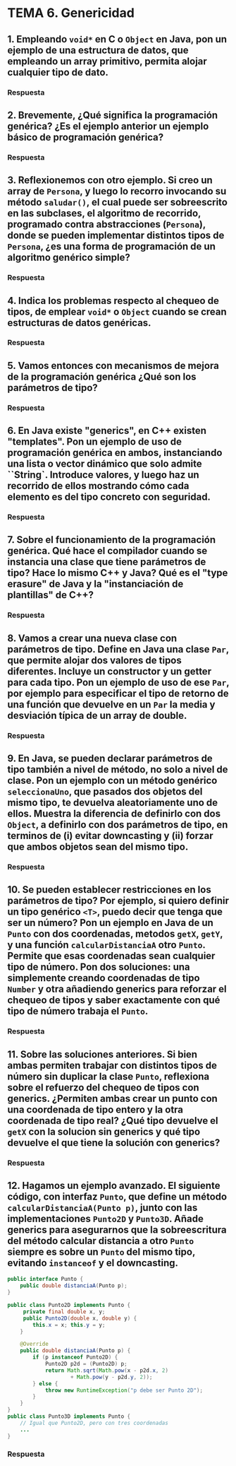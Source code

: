 <!--
Posible prompt:
<prompt>
Tengo un cuestionario con preguntas sobre "Genericidad". Debes tener en cuenta que los conocimientos previos que tengo (y por tanto tus respuestas deben ser adaptadas), son:
- C/C++ sin orientación a objetos.
- Temas de Java previos: clases y objetos, encapsulación, excepciones, composición, herencia y polimorfismo.

Cada respuesta debe tener entre 2 - 4 párrafos de longitud (sin contar los trozos de código).

Por favor, escribe en impersonal las respuestas.

</prompt>
----
-->
# TEMA 6. Genericidad

## 1. Empleando `void*` en C o `Object` en Java, pon un ejemplo de una estructura de datos, que empleando un array primitivo, permita alojar cualquier tipo de dato.

### Respuesta


## 2. Brevemente, ¿Qué significa la **programación genérica**? ¿Es el ejemplo anterior un ejemplo básico de programación genérica? 

### Respuesta


## 3. Reflexionemos con otro ejemplo. Si creo un array de `Persona`, y luego lo recorro invocando su método `saludar()`, el cual puede ser sobreescrito en las subclases, el algoritmo de recorrido, programado contra abstracciones (`Persona`), donde se pueden implementar distintos tipos de `Persona`, ¿es una forma de programación de un algoritmo genérico simple?

### Respuesta


## 4. Indica los problemas respecto al chequeo de tipos, de emplear `void*` o `Object` cuando se crean estructuras de datos genéricas. 

### Respuesta


## 5. Vamos entonces con mecanismos de mejora de la programación genérica ¿Qué son los **parámetros de tipo**? 

### Respuesta


## 6. En Java existe "generics", en C++ existen "templates". Pon un ejemplo de uso de programación genérica en ambos, instanciando una lista o vector dinámico que solo admite ``String`. Introduce valores, y luego haz un recorrido de ellos mostrando cómo cada elemento es del tipo concreto con seguridad.

### Respuesta


## 7. Sobre el funcionamiento de la programación genérica. Qué hace el compilador cuando se instancia una clase que tiene parámetros de tipo? Hace lo mismo C++ y Java? Qué es el "type erasure" de Java y la "instanciación de plantillas" de C++?

### Respuesta


## 8. Vamos a crear una nueva clase con parámetros de tipo. Define en Java una clase `Par`, que permite alojar dos valores de tipos diferentes. Incluye un constructor y un getter para cada tipo. Pon un ejemplo de uso de ese `Par`, por ejemplo para especificar el tipo de retorno de una función que devuelve en un `Par` la media y desviación típica de un array de double. 

### Respuesta


## 9. En Java, se pueden declarar parámetros de tipo también a nivel de método, no solo a nivel de clase. Pon un ejemplo con un método genérico `seleccionaUno`, que pasados dos objetos del mismo tipo, te devuelva aleatoriamente uno de ellos. Muestra la diferencia de definirlo con dos `Object`, a definirlo con dos parámetros de tipo, en terminos de (i) evitar downcasting y (ii) forzar que ambos objetos sean del mismo tipo. 

### Respuesta


## 10. Se pueden establecer restricciones en los parámetros de tipo? Por ejemplo, si quiero definir un tipo genérico `<T>`, puedo decir que tenga que ser un número? Pon un ejemplo en Java de un `Punto` con dos coordenadas, metodos `getX`, `getY`, y una función `calcularDistanciaA` otro `Punto`. Permite que esas coordenadas sean cualquier tipo de número. Pon dos soluciones: una simplemente creando coordenadas de tipo `Number` y otra añadiendo generics para reforzar el chequeo de tipos y saber exactamente con qué tipo de número trabaja el `Punto`.

### Respuesta


## 11. Sobre las soluciones anteriores. Si bien ambas permiten trabajar con distintos tipos de número sin duplicar la clase `Punto`, reflexiona sobre el refuerzo del chequeo de tipos con generics. ¿Permiten ambas crear un punto con una coordenada de tipo entero y la otra coordenada de tipo real? ¿Qué tipo devuelve el `getX` con la solucion sin generics y qué tipo devuelve el que tiene la solución con generics?

### Respuesta


## 12. Hagamos un ejemplo avanzado. El siguiente código, con interfaz `Punto`, que define un método `calcularDistanciaA(Punto p)`, junto con las implementaciones `Punto2D` y `Punto3D`. Añade generics para asegurarnos que la sobreescritura del método calcular distancia a otro `Punto` siempre es sobre un `Punto` del mismo tipo, evitando `instanceof` y el downcasting.
```java
public interface Punto { 
    public double distanciaA(Punto p); 
} 

public class Punto2D implements Punto { 
     private final double x, y; 
     public Punto2D(double x, double y) { 
        this.x = x; this.y = y; 
    } 

    @Override 
    public double distanciaA(Punto p) { 
        if (p instanceof Punto2D) { 
            Punto2D p2d = (Punto2D) p; 
            return Math.sqrt(Math.pow(x - p2d.x, 2) 
                    + Math.pow(y - p2d.y, 2)); 
        } else { 
            throw new RuntimeException("p debe ser Punto 2D"); 
        } 
    } 
} 
public class Punto3D implements Punto { 
    // Igual que Punto2D, pero con tres coordenadas
    ...
} 
```

### Respuesta

